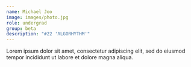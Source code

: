 ```yaml
---
name: Michael Joo
image: images/photo.jpg
role: undergrad
group: beta
description: "#22 'ΛLGORHYTHM'"
---
```


Lorem ipsum dolor sit amet, consectetur adipiscing elit, sed do eiusmod tempor incididunt ut labore et dolore magna aliqua.
